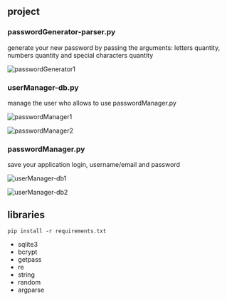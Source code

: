 ## project

### passwordGenerator-parser.py

generate your new password by passing the arguments: letters quantity, numbers quantity and special characters quantity

![passwordGenerator1](https://github.com/almeida-matheus/password_manager/blob/master/assets/passwordGenerator1.png)

### userManager-db.py

manage the user who allows to use passwordManager.py

![passwordManager1](https://github.com/almeida-matheus/password_manager/blob/master/assets/passwordManager1.png)

![passwordManager2](https://github.com/almeida-matheus/password_manager/blob/master/assets/passwordManager2.png)

### passwordManager.py

save your application login, username/email and password

![userManager-db1](https://github.com/almeida-matheus/password_manager/blob/master/assets/userManager-db1.png)

![userManager-db2](https://github.com/almeida-matheus/password_manager/blob/master/assets/userManager-db2.png)

## libraries

```
pip install -r requirements.txt
```

- sqlite3
- bcrypt
- getpass
- re
- string
- random
- argparse
